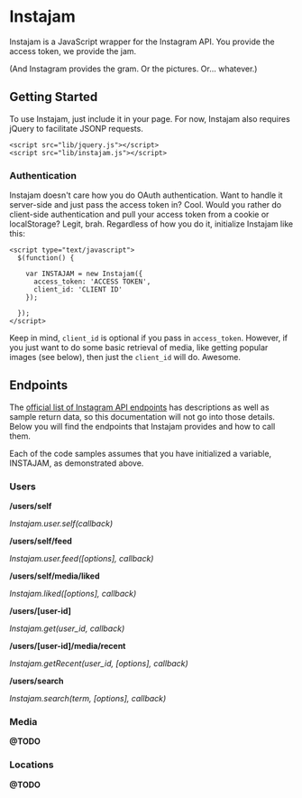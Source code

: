 Instajam
========

Instajam is a JavaScript wrapper for the Instagram API. You provide the access token, we provide the jam.

(And Instagram provides the gram. Or the pictures. Or... whatever.)

## Getting Started

To use Instajam, just include it in your page. For now, Instajam also requires jQuery to facilitate JSONP requests.

```
<script src="lib/jquery.js"></script>
<script src="lib/instajam.js"></script>
```

### Authentication

Instajam doesn't care how you do OAuth authentication. Want to handle it server-side and just pass the access token in? Cool. Would you rather do client-side authentication and pull your access token from a cookie or localStorage? Legit, brah. Regardless of how you do it, initialize Instajam like this:

```
<script type="text/javascript">
  $(function() {

    var INSTAJAM = new Instajam({
      access_token: 'ACCESS TOKEN',
      client_id: 'CLIENT ID'
    });

  });
</script>
```

Keep in mind, ```client_id``` is optional if you pass in ```access_token```. However, if you just want to do some basic retrieval of media, like getting popular images (see below), then just the ```client_id``` will do. Awesome.

## Endpoints

The [official list of Instagram API endpoints](http://instagram.com/developer/endpoints/) has descriptions as well as sample return data, so this documentation will not go into those details. Below you will find the endpoints that Instajam provides and how to call them.

Each of the code samples assumes that you have initialized a variable, INSTAJAM, as demonstrated above.

### Users

__/users/self__

_Instajam.user.self(callback)_

__/users/self/feed__

_Instajam.user.feed([options], callback)_

__/users/self/media/liked__

_Instajam.liked([options], callback)_

__/users/[user-id]__

_Instajam.get(user_id, callback)_

__/users/[user-id]/media/recent__

_Instajam.getRecent(user_id, [options], callback)_

__/users/search__

_Instajam.search(term, [options], callback)_

### Media

__@TODO__

### Locations

__@TODO__